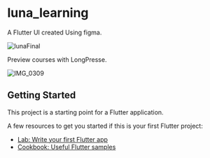
# luna_learning


A Flutter UI created Using figma.

![lunaFinal](https://user-images.githubusercontent.com/59290932/93463568-d7321300-f8df-11ea-9af2-a9206551d343.png)

Preview courses with LongPresse.

![IMG_0309](https://user-images.githubusercontent.com/59290932/93464187-adc5b700-f8e0-11ea-86c2-2b5727911fa3.jpg)


## Getting Started

This project is a starting point for a Flutter application.

A few resources to get you started if this is your first Flutter project:

- [Lab: Write your first Flutter app](https://flutter.dev/docs/get-started/codelab)
- [Cookbook: Useful Flutter samples](https://flutter.dev/docs/cookbook)


